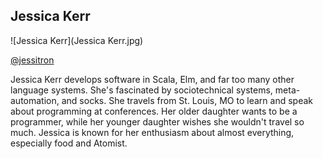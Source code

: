 ## Jessica Kerr

![Jessica Kerr](Jessica Kerr.jpg)

[@jessitron](https://twitter.com/jessitron)

Jessica Kerr develops software in Scala, Elm, and far too many other language systems. She's fascinated by sociotechnical systems, meta-automation, and socks. She travels from St. Louis, MO to learn and speak about programming at conferences. Her older daughter wants to be a programmer, while her younger daughter wishes she wouldn't travel so much. Jessica is known for her enthusiasm about almost everything, especially food and Atomist.
